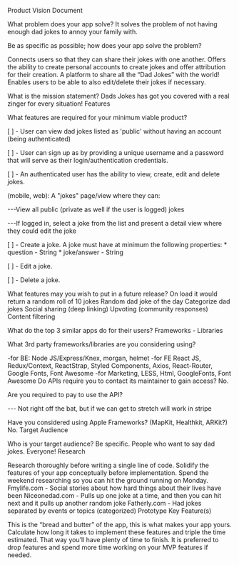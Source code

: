 Product Vision Document

What problem does your app solve? It solves the problem of not having enough dad jokes to annoy your family with.

Be as specific as possible; how does your app solve the problem?

Connects users so that they can share their jokes with one another. Offers the ability to create personal accounts to create jokes and offer attribution for their creation. A platform to share all the “Dad Jokes” with the world! Enables users to be able to also edit/delete their jokes if necessary.

What is the mission statement? Dads Jokes has got you covered with a real zinger for every situation! Features

What features are required for your minimum viable product?

[ ] - User can view dad jokes listed as 'public' without having an account (being authenticated)

[ ] - User can sign up as by providing a unique username and a password that will serve as their login/authentication credentials.

[ ] - An authenticated user has the ability to view, create, edit and delete jokes.

(mobile, web): A "jokes" page/view where they can:

---View all public (private as well if the user is logged) jokes

---If logged in, select a joke from the list and present a detail view where they could edit the joke

[ ] - Create a joke. A joke must have at minimum the following properties: * question - String * joke/answer - String

[ ] - Edit a joke.

[ ] - Delete a joke.

What features may you wish to put in a future release?
On load it would return a random roll of 10 jokes Random dad joke of the day Categorize dad jokes Social sharing (deep linking) Upvoting (community responses) Content filtering

What do the top 3 similar apps do for their users? Frameworks - Libraries

What 3rd party frameworks/libraries are you considering using?

  -for BE: Node JS/Express/Knex, morgan, helmet
  -for FE React JS, Redux/Context, ReactStrap, Styled Components, Axios, React-Router, Google Fonts, Font Awesome
  -for Marketing, LESS, Html, GoogleFonts, Font Awesome 
Do APIs require you to contact its maintainer to gain access? No.

Are you required to pay to use the API?

--- Not right off the bat, but if we can get to stretch will work in stripe

Have you considered using Apple Frameworks? (MapKit, Healthkit, ARKit?) No.
Target Audience

Who is your target audience? Be specific. People who want to say dad jokes. Everyone!
Research

Research thoroughly before writing a single line of code. Solidify the features of your app conceptually before implementation. Spend the weekend researching so you can hit the ground running on Monday.
Fmylife.com - Social stories about how hard things about their lives have been Niceonedad.com - Pulls up one joke at a time, and then you can hit next and it pulls up another random joke Fatherly.com - Had jokes separated by events or topics (categorized) Prototype Key Feature(s)

This is the “bread and butter” of the app, this is what makes your app yours. Calculate how long it takes to implement these features and triple the time estimated. That way you’ll have plenty of time to finish. It is preferred to drop features and spend more time working on your MVP features if needed.

